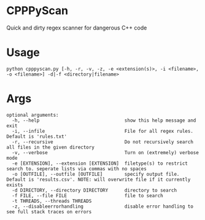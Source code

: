 # CPPPyScan
Quick and dirty regex scanner for dangerous C++ code

# Usage
	python cpppyscan.py [-h, -r, -v, -z, -e <extension(s)>, -i <filename>, -o <filename>] -d|-f <directory|filename>

# Args

	optional arguments:
	  -h, --help                               show this help message and exit
	  -i, --infile                             File for all regex rules. Default is 'rules.txt'
	  -r, --recursive                          Do not recursively search all files in the given directory
	  -v, --verbose                            Turn on (extremely) verbose mode
	  -e [EXTENSION], --extension [EXTENSION]  filetype(s) to restrict search to. seperate lists via commas with no spaces
	  -o [OUTFILE], --outfile [OUTFILE]        specify output file. Default is 'results.csv'. NOTE: will overwrite file if it currently exists
	  -d DIRECTORY, --directory DIRECTORY      directory to search
	  -f FILE, --file FILE                     file to search
	  -t THREADS, --threads THREADS
	  -z, --disableerrorhandling               disable error handling to see full stack traces on errors

